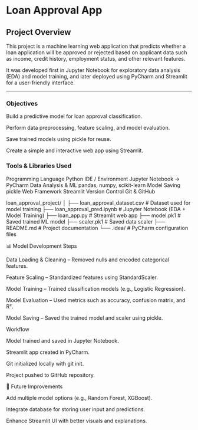 # Loan Approval App

## Project Overview

This project is a machine learning web application that predicts whether a loan application will be approved or rejected based on applicant data such as income, credit history, employment status, and other relevant features.

It was developed first in Jupyter Notebook for exploratory data analysis (EDA) and model training, and later deployed using PyCharm and Streamlit for a user-friendly interface.

---
### Objectives

Build a predictive model for loan approval classification.

Perform data preprocessing, feature scaling, and model evaluation.

Save trained models using pickle for reuse.

Create a simple and interactive web app using Streamlit.

### Tools & Libraries Used
Programming Language	Python
IDE / Environment	Jupyter Notebook → PyCharm
Data Analysis & ML	pandas, numpy, scikit-learn
Model Saving	pickle
Web Framework	Streamlit
Version Control	Git & GitHub

loan_approval_project/
│
├── loan_approval_dataset.csv       # Dataset used for model training
├── loan_approval_pred.ipynb        # Jupyter Notebook (EDA + Model Training)
├── loan_app.py                     # Streamlit web app
├── model.pk1                       # Saved trained ML model
├── scaler.pk1                      # Saved data scaler
├── README.md                       # Project documentation
└── .idea/                          # PyCharm configuration files

📊 Model Development Steps

Data Loading & Cleaning – Removed nulls and encoded categorical features.

Feature Scaling – Standardized features using StandardScaler.

Model Training – Trained classification models (e.g., Logistic Regression).

Model Evaluation – Used metrics such as accuracy, confusion matrix, and R².

Model Saving – Saved the trained model and scaler using pickle.

Workflow

Model trained and saved in Jupyter Notebook.

Streamlit app created in PyCharm.

Git initialized locally with git init.

Project pushed to GitHub repository.

🚀 Future Improvements

Add multiple model options (e.g., Random Forest, XGBoost).

Integrate database for storing user input and predictions.

Enhance Streamlit UI with better visuals and explanations.
